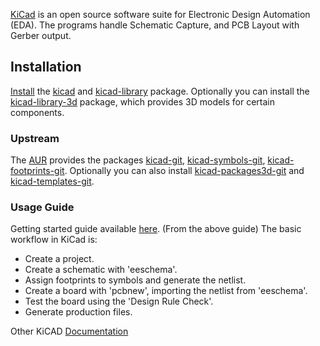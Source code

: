 [KiCad](http://kicad-pcb.org/) is an open source software suite for Electronic Design Automation (EDA). The programs handle Schematic Capture, and PCB Layout with Gerber output.

## Installation

[Install](/index.php/Install "Install") the [kicad](https://www.archlinux.org/packages/?name=kicad) and [kicad-library](https://www.archlinux.org/packages/?name=kicad-library) package. Optionally you can install the [kicad-library-3d](https://www.archlinux.org/packages/?name=kicad-library-3d) package, which provides 3D models for certain components.

### Upstream

The [AUR](/index.php/AUR "AUR") provides the packages [kicad-git](https://aur.archlinux.org/packages/kicad-git/), [kicad-symbols-git](https://aur.archlinux.org/packages/kicad-symbols-git/), [kicad-footprints-git](https://aur.archlinux.org/packages/kicad-footprints-git/). Optionally you can also install [kicad-packages3d-git](https://aur.archlinux.org/packages/kicad-packages3d-git/) and [kicad-templates-git](https://aur.archlinux.org/packages/kicad-templates-git/).

### Usage Guide

Getting started guide available [here](https://kicad-pcb.org/help/getting-started).
(From the above guide)
The basic workflow in KiCad is:

*   Create a project.
*   Create a schematic with 'eeschema'.
*   Assign footprints to symbols and generate the netlist.
*   Create a board with 'pcbnew', importing the netlist from 'eeschema'.
*   Test the board using the 'Design Rule Check'.
*   Generate production files.

Other KiCAD [Documentation](https://docs.kicad-pcb.org/)
